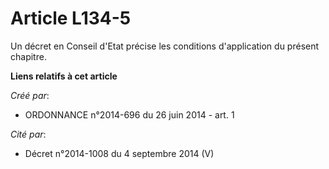 # Article L134-5

Un décret en Conseil d'Etat précise les conditions d'application du présent chapitre.

**Liens relatifs à cet article**

_Créé par_:

  - ORDONNANCE n°2014-696 du 26 juin 2014 - art. 1

_Cité par_:

  - Décret n°2014-1008 du 4 septembre 2014 (V)
